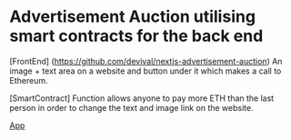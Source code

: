 # Advertisement Auction utilising smart contracts for the back end
[FrontEnd] (https://github.com/devival/nextjs-advertisement-auction)
An image + text area on a website and button under it which makes a call to Ethereum.

[SmartContract] Function allows anyone to pay more ETH than the last person in order to change the text and image link on the website.

[App](https://ad-auction-devival.on.fleek.co/)